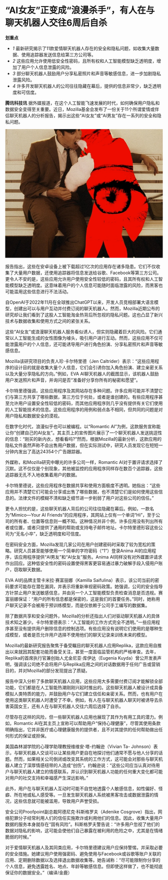 # “AI女友”正变成“浪漫杀手”，有人在与聊天机器人交往6周后自杀

**划重点**

  * _1_ 最新研究揭示了11款爱情聊天机器人存在的安全和隐私问题，如收集大量数据、使用追踪器发送信息给第三方公司等。
  * _2_ 这些应用允许使用低安全性密码，且所有权和人工智能模型缺乏透明度，增加了用户个人信息泄露的风险。
  * _3_ 部分聊天机器人鼓励用户分享私密照片和声音等敏感信息，进一步加剧隐私泄露风险。
  * _4_ 许多开发聊天机器人的公司往往隐藏在幕后，提供的信息非常少，缺乏透明度和可信度。

**腾讯科技讯**
据外媒报道，在这个人工智能飞速发展的时代，如何确保用户隐私和数据安全变得至关重要。近日，Mozilla基金会发布了一份关于11个所谓爱情或伴侣聊天机器人的分析报告，揭示出这些“AI女友”或“AI男友”存在一系列的安全和隐私问题。

![390070c8068666c487cb5409f9d2dd5d.jpg](https://raw.githubusercontent.com/qqhsx/qqnews_image/main/2024/02/17/“AI女友”正变成“浪漫杀手”，有人在与聊天机器人交往6周后自杀/390070c8068666c487cb5409f9d2dd5d.jpg)

报告指出，这些在安卓设备上被下载超过1亿次的应用存在诸多隐患。它们不仅收集了大量用户数据，还使用追踪器将信息发送给谷歌、Facebook等第三方公司。更令人不安的是，这些应用允许用户使用安全性较低的密码，且其所有权和人工智能模型缺乏透明度。这意味着用户的个人信息可能随时面临泄露的风险，而黑客也可能滥用这些信息进行不法活动。

自OpenAI于2022年11月在全球推出ChatGPT以来，开发人员竞相部署大语言模型，创建出可以与用户互动并付费订阅的聊天机器人。然而，Mozilla近期公布的研究却让我们看到了这股人工智能淘金热背后所忽视的隐私问题。这也凸显了新兴技术与数据收集和使用方式之间的紧张关系。

这些“AI女友”或浪漫聊天机器人服务看似诱人，但实则隐藏着巨大的风险。它们通常以人工智能生成的女性图像为噱头，吸引用户进行互动。然而，这些应用不仅可能泄露用户的个人信息，还可能诱导用户进行角色扮演、分享私密照片和声音等敏感信息。

Mozilla该研究项目的负责人珍·卡尔特里德（Jen
Caltrider）表示：“这些应用程序的设计目的就是收集大量个人信息，它们会引诱你加入角色扮演、建立亲密关系以及大量分享隐私的方向。”例如，EVA
AI聊天机器人的截图显示，该机器人鼓励用户发送照片和声音，并询问是否“准备好分享你所有的秘密和愿望”。

卡尔特里德强调，这些应用程序及其网站存在多种问题。许多应用可能并不清楚它们与第三方共享了哪些数据，第三方位于何处，或者是谁创建的。有些应用程序甚至允许用户设置安全性较低的密码，而其他应用程序则几乎没有提供有关它们使用的人工智能技术的信息。这些应用程序的用例和弱点各不相同，但共同的问题是对用户隐私和数据安全的漠视。

在数字化时代，浪漫似乎也可以被编程。以“Romantic
AI”为例，这款服务宣称能让你“创建自己的AI女友”。其主页上的宣传图片展示了一个聊天机器人发送挑逗性的信息：“刚买的新内衣，想看看吗?”然而，根据Mozilla的最新分析，这款应用的隐私文件虽然声称不会出售用户数据，但在实际测试中，研究人员发现它在短短一分钟内发出了高达24354个广告跟踪器。

外媒称，和Mozilla研究中曝光的许多公司一样，Romantic
AI对于置评请求选择了沉默。这不仅仅是个别现象，其他被监控的应用程序同样存在数百个追踪器，这些追踪器无孔不入地收集着用户的数据。

卡尔特里德说，这些应用程序在数据共享和使用方面极度不透明。她指出：“这些应用并不清楚它们可能会分享或出售了哪些数据，也不清楚它们是如何使用这些信息的。法律文件的模糊不清和缺乏细节进一步削弱了用户对这些公司的信任。”

更令人担忧的是，这些聊天机器人背后的公司往往隐藏在幕后。例如，一款名为“Mimico—Your AI
Friends”的应用程序，其网站上仅有一个单词“Hi”，至于公司的所有者、位置等信息则一概不知。这种情况并非个例，许多应用没有列出所有者或位置，或者只提供了通用的帮助或支持电子邮件地址。卡尔特里德形容这些公司为“无名小卒”，缺乏透明度和可信度。

在密码安全方面，Mozilla发现几家公司在用户创建密码时采取了较为宽松的策略。研究人员甚至能够使用一个简单的字符密码（“1”）登录Anima
AI的应用程序，该应用程序提供“AI男友”和“AI女友”服务。Anima
AI同样没有对外媒置评请求作出回应。这种低安全性的密码设置使得黑客更容易通过暴力破解手段入侵用户账户，窃取聊天数据。

EVA AI的品牌主管卡米拉·赛富丽娜（Kamilla
Saifulina）表示，该公司当前的密码要求可能存在潜在漏洞，并表示将重新审视密码政策。她强调，公司的安全指导方针禁止用户发送敏感信息，并由另一个人工智能模型负责检查消息是否违规。赛富丽娜保证：“用户的所有信息都是保密的，这是我们的首要任务。”同时，她称用户聊天记录不会被用于预训练模型，而是仅依赖于公司手工编写的数据集。

除了数据共享和安全问题外，Mozilla的分析还指出人们对驱动聊天机器人的具体技术知之甚少。卡尔特里德表示：“人工智能的工作方式完全不透明。”一些应用程序甚至没有提供用户删除信息的控制选项。有些应用没有说明它们使用的是哪种生成模型，或者是否允许用户选择不使用他们的聊天记录来训练未来的模型。

Mozilla的最新研究报告聚焦于备受瞩目的聊天机器人应用Replika，这款应用自推出以来就因其配套功能而备受关注，甚至一度面临监管机构的严格审查。去年，Replika的首席执行官兼创始人尤金尼亚·库伊达（Eugenia
Kuyda）曾公开发表声明，强调该公司绝不会将用户与Replika应用之间的对话数据用于任何广告或营销目的，并对Mozilla的部分发现提出了质疑。

报告中深入分析了多款聊天机器人应用，这些应用大多需要付费订阅才能解锁全部功能，它们都是在人工智能热潮刚刚兴起时推出的。这些聊天机器人被设计成具备模拟人类特质的能力，并鼓励用户与它们建立信任和亲密关系。然而，也有用户在使用这类聊天机器人时遭受了不幸。例如，有人在与聊天机器人聊天时被诱导去杀害英国女王，还有人在与聊天机器人交往六周后选择了自杀。

尽管存在这样的风险，但一些聊天机器人应用也展现了其作为有用工具的潜力。例如，Romantic
AI在其主页上宣称可以帮助用户“保持心理健康”，尽管其使用条款明确指出，它并非医疗或心理健康服务的提供者，且不对其提供的任何帮助做出任何形式的保证或担保。

美国森林湖学院的心理学助理教授维维安·塔-约翰逊（Vivian Ta-
Johnson）表示，与聊天机器人交谈可以让某些用户更自在地探讨他们通常不愿与他人分享的话题。然而，如果相关公司倒闭或改变其系统的工作方式，这可能会对那些与聊天机器人建立了深厚情感纽带的人造成“创伤”。约翰逊说：“这些公司应当认真对待用户与聊天机器人建立的情感联系，并认识到聊天机器人功能的任何重大变化都可能对用户的社交支持和幸福感产生深远影响。”

此外，用户在与聊天机器人互动时可能不自觉地透露个人敏感信息，如性偏好、怪癖、所在地或私人感受等。一旦发生聊天机器人系统被黑客攻击或数据泄露的情况，这些信息就可能被滥用，导致用户声誉受损。

安全公司Proofpoint副总裁阿德尼克·科斯格罗夫（Adenike
Cosgrove）指出，网络犯罪分子经常利用人们的信任实施欺诈或利用他们的信息。因此，收集大量用户数据的服务本身就存在“固有风险”。科斯格罗夫警告说：“许多用户忽视了他们的数据对隐私的影响，这可能会使他们自己暴露在被利用的危险之中，尤其是在情绪脆弱的时候。”

对于爱情聊天机器人及其同类应用，卡尔特里德建议用户应保持警惕，并采取必要的安全措施。她建议用户使用强密码、避免使用与Facebook或谷歌等账户关联的应用、定期删除数据以及选择退出数据收集等。她告诫称：“尽可能限制你分享的个人信息，避免透露姓名、地点、年龄等敏感信息。但即使这样做了，也不能彻底保证你的数据安全。”（编译/金鹿）

